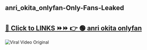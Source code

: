 
 ## anri_okita_onlyfan-Only-Fans-Leaked

# <h2><a href="https://clipsfans.com/anri_okita_onlyfan&ref=git">🔗 Click to LINKS ⏩⏩ 👉 🟢 anri okita onlyfan </a></h2>

<a href="https://clipsfans.com/anri_okita_onlyfan&ref=git" rel="nofollow" data-target="animated-image.originalLink"><img src="https://i.ibb.co.com/xMMVF88/686577567.gif" alt="Viral Video Original" style="max-width: 100%; display: inline-block;" data-target="animated-image.originalImage"></a>
